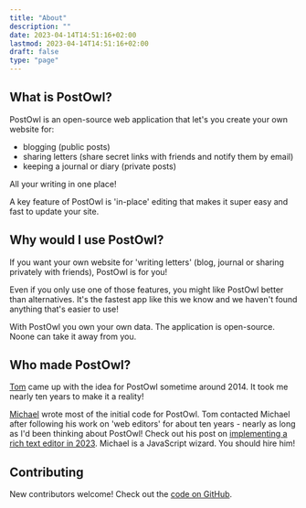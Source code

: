 ```yaml
---
title: "About"
description: ""
date: 2023-04-14T14:51:16+02:00
lastmod: 2023-04-14T14:51:16+02:00
draft: false
type: "page"
---
```


## What is PostOwl?

PostOwl is an open-source web application that let's you create your own website for:

- blogging (public posts)
- sharing letters (share secret links with friends and notify them by email)
- keeping a journal or diary (private posts)

All your writing in one place!

A key feature of PostOwl is 'in-place' editing that makes it super easy and fast to update your site.

## Why would I use PostOwl?

If you want your own website for 'writing letters' (blog, journal or sharing privately with friends), PostOwl is for you!

Even if you only use one of those features, you might like PostOwl better than alternatives. It's the fastest app like this we know and we haven't found anything that's easier to use!

With PostOwl you own your own data. The application is open-source. Noone can take it away from you.

## Who made PostOwl?

[Tom](https://www.keybits.net/about) came up with the idea for PostOwl sometime around 2014. It took me nearly ten years to make it a reality!

[Michael](https://michaelaufreiter.com/) wrote most of the initial code for PostOwl. Tom contacted Michael after following his work on 'web editors' for about ten years - nearly as long as I'd been thinking about PostOwl! Check out his post on [implementing a rich text editor in 2023](https://letsken.com/michael/how-to-implement-a-web-based-rich-text-editor-in-2023). Michael is a JavaScript wizard. You should hire him!

## Contributing

New contributors welcome! Check out the [code on GitHub](https://github.com/PostOwl/postowl).

